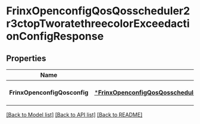 # FrinxOpenconfigQosQosscheduler2r3ctopTworatethreecolorExceedactionConfigResponse

## Properties
Name | Type | Description | Notes
------------ | ------------- | ------------- | -------------
**FrinxOpenconfigQosconfig** | [***FrinxOpenconfigQosQosscheduler2r3ctopTworatethreecolorExceedactionConfig**](frinx.openconfig.qos.qosscheduler2r3ctop.tworatethreecolor.exceedaction.Config.md) |  | [optional] [default to null]

[[Back to Model list]](../README.md#documentation-for-models) [[Back to API list]](../README.md#documentation-for-api-endpoints) [[Back to README]](../README.md)


